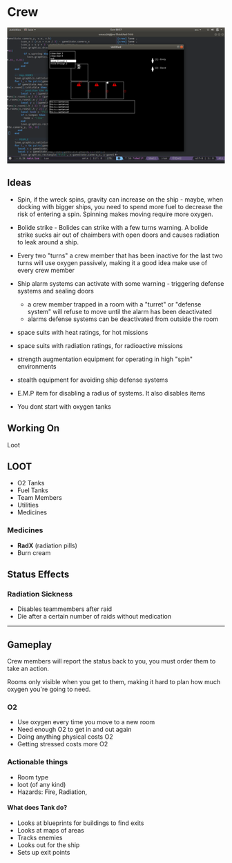 # Crew

![screenshot](https://raw.githubusercontent.com/lilrooness/crew/master/screenshot.png)

## Ideas

- Spin, if the wreck spins, gravity can increase on the ship - maybe, when docking with bigger ships,
  you need to spend more fuel to decrease the risk of entering a spin. Spinning makes moving require more oxygen.

- Bolide strike - Bolides can strike with a few turns warning. A bolide strike sucks air out of chaimbers with open doors
  and causes radiation to leak around a ship.
  
- Every two "turns" a crew member that has been inactive for the last two turns will use oxygen passively, making it a good idea
  make use of every crew member
  
- Ship alarm systems can activate with some warning - triggering defense systems and sealing doors
  - a crew member trapped in a room with a "turret" or "defense system" will refuse to move until the alarm has been deactivated
  - alarms defense systems can be deactivated from outside the room

- space suits with heat ratings, for hot missions

- space suits with radiation ratings, for radioactive missions

- strength augmentation equipment for operating in high "spin" environments

- stealth equipment for avoiding ship defense systems

- E.M.P item for disabling a radius of systems. It also disables items

- You dont start with oxygen tanks


## Working On
Loot

## LOOT 

- O2 Tanks
- Fuel Tanks
- Team Members
- Utilities
- Medicines

### Medicines

- **RadX** (radiation pills)
- Burn cream

## Status Effects

### Radiation Sickness
- Disables teammembers after raid
- Die after a certain number of raids without medication

---

## Gameplay

Crew members will report the status back to you, you must order
them to take an action.

Rooms only visible when you get to them, making it hard to plan
how much oxygen you're going to need.

### O2
- Use oxygen every time you move to a new room
- Need enough O2 to get in and out again
- Doing anything physical costs O2
- Getting stressed costs more O2

### Actionable things
- Room type
- loot (of any kind)
- Hazards: Fire, Radiation,

#### What does Tank do?
- Looks at blueprints for buildings to find exits
- Looks at maps of areas
- Tracks enemies
- Looks out for the ship
- Sets up exit points
